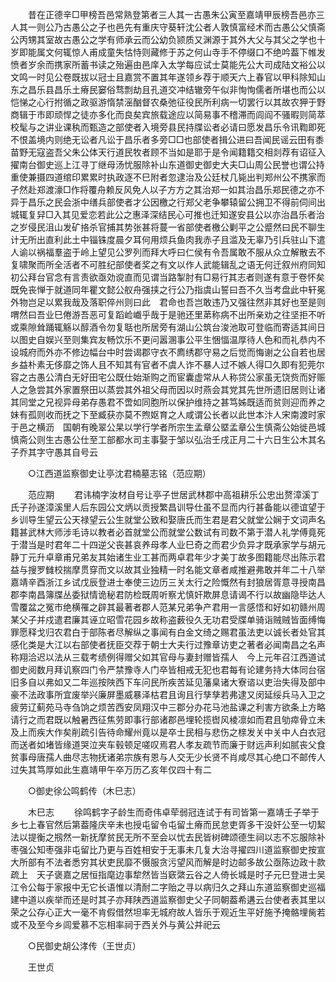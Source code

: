 <!-- { "loadSidebar": true } -->
　　昔在正德辛□甲榜吾邑常熟登第者三人其一古愚朱公寅至嘉靖甲辰榜吾邑亦三人其一则公乃古愚公之子也邑先有重庆守葵轩沈公者人敦慎富经术而古愚公父慎斋公丙甥其室故古愚公之学有师承云而公幼负颕质又渊源于其外大父与其父之学也十岁即能属文何辄惊人甫成童失怙恃则藏修于苏之何山寺手不停缀口不绝吟葢下帷发愤者岁余而携家所蓄书读之殆遍由邑庠入太学每应试士莫能先公大司成陆文裕公以文鸣一时见公卷既拔以冠士且嘉赏不置其年遂领乡荐于顺天六上春官以甲科除知山东之昌乐县昌乐土瘠民窭俗骛剽劫且孔道交冲结辙旁午似非恂恂儒者所堪也而公以恺悌之心行拊循之政驱游惰禁滛酗督农桑弛征役民所利病一切罢行以其故农狎于野商辑于市即顽悍之徒亦多化而良矣宾旅载途应以简易事不稽滞而闾阎不骚暇则简萃校髦与之讲业课秇而甄造之部使者入境旁县民持牒讼者必请曰愿发昌乐令讯鞫即死不恨盖境内则绝无讼者凡讼于昌乐者多旁□□也部使者揖公进曰吾闻民谣云田有黍苗野无寇盗吾父朱公体天行道民牧者顾不当如是耶于是令闻籍籍交相剡荐有诏征入擢南台御史巡上江寻丁继母汤忧服除补山东道御史御史大夫□山周公民誉也谓公持重使兼摄四道绾印累累时执政逐不巳附者忽逮治及公廷杖几毙出判郑州公不携家而孑然赴郑渡濠□作将覆舟赖反风免人以子方方之其治郑一如其治昌乐郑民德之亦不异于昌乐之民会浙中缮兵部使者才公因檄之行郑父老争攀辕留公拥卫不得前伺间出城辄复舁□入其见爱恋若此公之惠泽深结民心可推也迁知遂安县公以亦治昌乐者治之岁侵民沮山发矿挌杀官捕其势张甚将蔓一省部使者檄公剿平之公蹙然曰民不聊生计无所出直利此土中锱铢度晨夕耳何用烦兵鱼肉我赤子且滥及无辜乃引兵驻山下遣人谕以祸福羣盗于岭上望见公罗列而拜大呼曰仁侯有令吾属敢不服从众立解散去不复啸聚而所全活者不可胜纪部使者奖之有文以作人武能辑乱之语无何迁叙州府同知初公拜台官念有言责欲亟効谠直而见谓当路掣肘有□易行其志者则遂有意于卷怀矣既免丧惮于就道同年瞿文懿公舣舟强挟之行公乃指虞山誓曰吾不久当考盘此中轩冕外物岂足以累我哉及落职倅州则曰此　君命也吾岂敢违乃又强往然非其好也至是则喟然曰吾业巳倦游吾恶可复蹈崄巇乎哉于是驰还里苐称病不出所亲劝之往坚拒不听或乘隙耸踊辄觞以醇酒令勿复聒也所居旁有湖山公筑台浚池取可登临而寄适其间日以图史自娱兴至则集宾友畅饮乐不更问嚣溷事公平生悃愊温厚待人色和而礼恭内不设城府而外亦不修边幅台中时尝谒郡守衣不廌绣郡守易之后觉而悔谢之公自若也居乡益朴素无侈靡之饰人且不知其有官者不虞人诈不暴人过不嫉人得□久即有犯莞尔容之古愚公清白无好田宅公既仕始渐购之而宦囊虚常从人称贷公家虽无饶赀而好赈人之急尝其外家置祭田以蒸尝其外祖父母而因以时燕会其党其先世所遗旧居则让诸其同堂之兄视异母弟存愚君不啻如同胞所以保护维持之甚笃姊既适而贫则迎而养之妹有孤则收而抚之下至臧获亦莫不煦妪育之人咸谓公长者以此世本汴人宋南渡时家于邑之横沥　国朝有晚翠公杲以学行学者所宗生孟章公塈孟章公生慎斋公始徙邑城慎斋公则生古愚公仕至工部都水司主事娶于邹以弘治壬戌正月二十六日生公木其名子乔其字守愚其自号云  

　　○江西道监察御史让亭沈君楠墓志铭（范应期） 

　　范应期 
　　君讳楠字汝材自号让亭子世居武林郡中高祖耕乐公忠出赘漳溪丁氏子孙遂漳溪里人后东园公文炳以贡授繁昌训导仕虽不显而内行甚备能以德谊望于乡训导生望云公天禄望云公生就堂公致和娶唐氏而生君是君父就堂公娴于文词声名籍甚武林大师涉毛诗以教者必首就堂公而就堂公数试有司数不第于潜人礼学傅竟死于潜当是时君年二十四逆父丧甚哀养母孝人业巳奇之而君少负异才既承家学与胡元静丁元升卓章甫兄弟友其始诸生业工甚而两卓君年少才美丁故多图籍能尽出陈示君益与搜罗雠校揣摩贯穿而文以故其业独精一时名能文章者咸推避弗敢并年二十八举嘉靖辛酉浙江乡试戊辰登进士奉使三边历三关太行之险慨然有封狼居胥意寻授南昌郡李南昌簿牒丛委狱情诡秘君防检既周听察尤慎奸欺屏息请谒不行以故幽隐毕达人雪覆盆之冤市绝横罹之辟其最著者郡人范某兄弟争产君用一言感悟和好如初赣州周某父子并戍遣君廉其诬立昭雪花园乡故称盗薮役久无功君受牒单骑诣贼贼皆面缚悔罪愿释戈归农君白于部陈者尽解纵之事闻有白金文绮之赐君虽法吏以诚长者处官其感化类是大江以右部使者抚臣交荐于朝士大夫行过豫章访吏之著者必闻南昌之名声称翔洽迟以法从三载考绩例得赠父如其官母与妻封赠皆孺人　今上元年召江西道试御史阅数月拜讥察四门令严禁豫寺人门卒皆相戒无犯也君每有论建务持大体同台宿旧多自以弗如又二年巡按陜西下车问民所疾苦延见藩臬诸大寮谘以吏治失得及部中豪不法政事所宜废举兴廉屏墨威暴泽枯君且询且行孳孳若弗逮又闵延绥兵马入卫之疲劳辽蓟苑马寺刍饷之烦苦西安凤翔汉中三郡分办花马池盐课之利害方欲条上方略请行之而君既以触暑西征焦劳即事行部诸郡邑埋轮揽辔风棱凛如而君且劬瘁骨立未及上而疾大作矣削疏引告待命耀州竟以是卒士民相与悲伤之榇发关中关中人白衣冠而送者如堵皆缘道哭泣夹车毂顿足嗟叹焉君人孝友疏节而廉于财远声利如腻丧父食贫事母唐孺人曲尽志物抚诸弟宗族有恩与人交无少长贤不肖咸尽其心绝口不邮传人过失其笃厚如此生嘉靖甲午卒万历乙亥年仅四十有二 

　　○御史徐公鸣鹤传（木巳志） 

　　木巳志 
　　徐鸣鹤字子龄生而奇伟卓荦弱冠连试于有司皆第一嘉靖壬子举于乡七上春官然后第葢隆庆辛未也授屯留令屯留土瘠而民怠吏胥多干没奸公至一切絜法以提衡之剏然一新抚摩贫民无所不至会以忧去民皆树碑颂德生祠以志不忘服除补枣强公知枣强非屯留比乃更与百姓相安于无事未几复大治寻擢四川道监察御史按宣大所部有不法者悉穷其状吏民靡不慑服贪污望风而解是时边邮多故公亟陈边政十款疏上　天子褒嘉之居恒指麾边事犂然皆当窽綮云谷之人倚长城是时子元巳登进士吴江令公每于家报中无它长语惟以清耐二字贻之寻以病归久之拜山东道监察御史巡福建中道以疾举而还是时其子亦拜陕西道监察御史父子同朝葢希遘云台使者表其里以荣之公存心正大一毫不肯假借然坦率无城府故人皆乐于观近生平好施予掩骼埋胔若或不及至今乡闾爱慕不忘相率祠于西关外与黄公并祀云 

　　○民御史胡公涍传（王世贞） 

　　王世贞 
